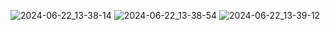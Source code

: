 ![2024-06-22_13-38-14](https://github.com/soileks/Electronic-notebook-/assets/99174003/ce25aaab-8876-41da-8d17-cd8072136137)
![2024-06-22_13-38-54](https://github.com/soileks/Electronic-notebook-/assets/99174003/34953900-41e1-4e84-8223-8ecb13e0b4d0)
![2024-06-22_13-39-12](https://github.com/soileks/Electronic-notebook-/assets/99174003/d1a139d2-5534-4727-983f-afa328c68817)
